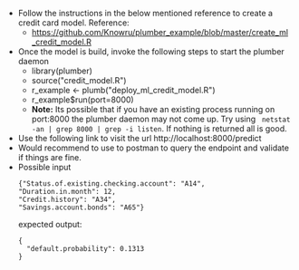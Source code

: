 * Follow the instructions in the below mentioned reference to create a
credit card model. 
Reference: 
    - https://github.com/Knowru/plumber_example/blob/master/create_ml_credit_model.R
* Once the model is build, invoke the following steps to start the plumber
daemon
    - library(plumber)
    - source("credit_model.R")
    - r_example <- plumb("deploy_ml_credit_model.R")
    - r_example$run(port=8000)
    - **Note:** Its possible that if you have an existing process running on 
      port:8000 the plumber daemon may not come up. Try using 
      ``` netstat -an | grep 8000 | grep -i listen```. If nothing is returned
      all is good.
* Use the following link to visit the url http://localhost:8000/predict
* Would recommend to use to postman to query the endpoint and validate
  if things are fine. 
* Possible input 
  ```
  {"Status.of.existing.checking.account": "A14", 
  "Duration.in.month": 12, 
  "Credit.history": "A34", 
  "Savings.account.bonds": "A65"}
  ```
  expected output: 
  ```
  {
    "default.probability": 0.1313
  }
  ```